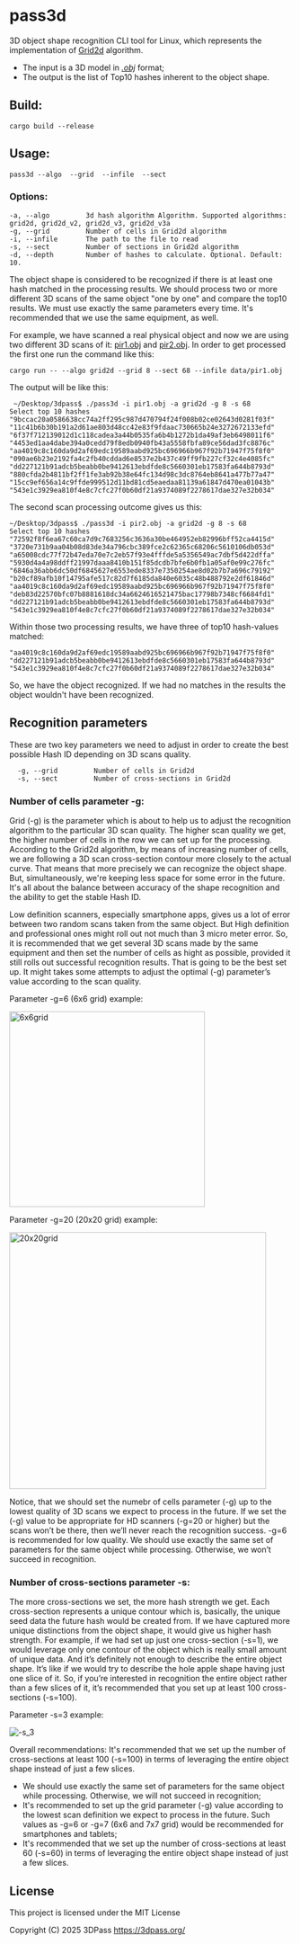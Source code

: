 # pass3d

3D object shape recognition CLI tool for Linux, which represents the implementation of [Grid2d](https://3dpass.org/grid2d.html) algorithm.

- The input is a 3D model in [*.obj*](https://en.wikipedia.org/wiki/Wavefront_.obj_file) format;
- The output is the list of Top10 hashes inherent to the object shape.

## Build:
```
cargo build --release
```

## Usage:
```
pass3d --algo  --grid  --infile  --sect
```
### Options:

    -a, --algo         3d hash algorithm Algorithm. Supported algorithms: grid2d, grid2d_v2, grid2d_v3, grid2d_v3a
    -g, --grid         Number of cells in Grid2d algorithm
    -i, --infile       The path to the file to read
    -s, --sect         Number of sections in Grid2d algorithm
    -d, --depth        Number of hashes to calculate. Optional. Default: 10.


The object shape is considered to be recognized if there is at least one hash matched in the processing results. We should process two or more different 3D scans of the same object "one by one" and compare the top10 results. We must use exactly the same parameters every time. It's recommended that we use the same equipment, as well.

For example, we have scanned a real physical object and now we are using two different 3D scans of it: [pir1.obj](https://3dpass.org/assets/3dobjects/pir1_obj.zip) and [pir2.obj](https://3dpass.org/assets/3dobjects/pir2_obj.zip). In order to get processed the first one run the command like this:

```
cargo run -- --algo grid2d --grid 8 --sect 68 --infile data/pir1.obj
```

 The output will be like this:
```
 ~/Desktop/3dpass$ ./pass3d -i pir1.obj -a grid2d -g 8 -s 68
Select top 10 hashes
"9bccac20a0586638cc74a2ff295c987d470794f24f008b02ce02643d0281f03f"
"11c41b6b30b191a2d61ae803d48cc42e83f9fdaac730665b24e3272672133efd"
"6f37f712139012d1c118cadea3a44b0535fa6b4b1272b1da49af3eb6498011f6"
"4453ed1aa4dabe394a0cedd79f8edb0940fb43a5558fbfa89ce56dad3fc8876c"
"aa4019c8c160da9d2af69edc19589aabd925bc696966b967f92b71947f75f8f0"
"090ae6b23e2192fa4c2fb40cddad6e8537e2b437c49ff9fb227cf32c4e4085fc"
"dd227121b91adcb5beabb0be9412613ebdfde8c5660301eb17583fa644b8793d"
"880cfda2b4811bf2ff1fe3ab92b38e64fc134d98c3dc8764eb8641a477b77a47"
"15cc9ef656a14c9ffde999512d11bd81cd5eaedaa81139a61847d470ea01043b"
"543e1c3929ea810f4e8c7cfc27f0b60df21a9374089f2278617dae327e32b034"
```

The second scan processing outcome gives us this:

```
~/Desktop/3dpass$ ./pass3d -i pir2.obj -a grid2d -g 8 -s 68
Select top 10 hashes
"72592f8f6ea67c60ca7d9c7683256c3636a30be464952eb82996bff52ca4415d"
"3720e731b9aa04b08d83de34a796cbc389fce2c62365c68206c5610106db053d"
"a65008cdc77f72b47eda70e7c2eb57f93e4fffde5a5356549ac7dbf5d422dffa"
"5930d4a4a98ddff21997daaa8410b151f85dcdb7bfe6b0fb1a05af0e99c276fc"
"6846a36abb6dc50df6845627e6553ede8337e7350254ae8d02b7b7a696c79192"
"b20cf89afb10f14795afe517c82d7f6185da840e6035c48b488792e2df61846d"
"aa4019c8c160da9d2af69edc19589aabd925bc696966b967f92b71947f75f8f0"
"deb83d22570bfc07b8881618dc34a6624616521475bac17798b7348cf6684fd1"
"dd227121b91adcb5beabb0be9412613ebdfde8c5660301eb17583fa644b8793d"
"543e1c3929ea810f4e8c7cfc27f0b60df21a9374089f2278617dae327e32b034"
```

Within those two processing results, we have three of top10 hash-values matched:

```
"aa4019c8c160da9d2af69edc19589aabd925bc696966b967f92b71947f75f8f0"
"dd227121b91adcb5beabb0be9412613ebdfde8c5660301eb17583fa644b8793d"
"543e1c3929ea810f4e8c7cfc27f0b60df21a9374089f2278617dae327e32b034"
```

So, we have the object recognized.
If we had no matches in the results the object wouldn't have been recognized.

## Recognition parameters
These are two key parameters we need to adjust in order to create the best possible Hash ID depending on 3D scans quality.
```
  -g, --grid         Number of cells in Grid2d
  -s, --sect         Number of cross-sections in Grid2d
```

### Number of cells parameter -g:

Grid (-g) is the parameter which is about to help us to adjust the recognition algorithm to the particular 3D scan quality. The higher scan quality we get, the higher number of cells in the row we can set up for the processing. According to the Grid2d algorithm, by means of increasing number of cells, we are following a 3D scan cross-section contour more closely to the actual curve. That means that more precisely we can recognize the object shape. But, simultaneously, we're keeping less space for some error in the future. It's all about the balance between accuracy of the shape recognition and the ability to get the stable Hash ID.

Low definition scanners, especially smartphone apps, gives us a lot of error between two random scans taken from the same object. But High definition and professional ones might roll out not much than 3 micro meter error. So, it is recommended that we get several 3D scans made by the same equipment and then set the number of cells as hight as possible, provided it still rolls out successful recognition results. That is going to be the best set up. It might takes some attempts to adjust the optimal (-g) parameter’s value according to the scan quality.

Parameter -g=6 (6x6 grid) example:

<img width="348" alt="6x6grid" src="https://github.com/3Dpass/pass3d/assets/107915078/3ec3e958-2adc-4eca-b2f7-267f555dfb07">

Parameter -g=20 (20x20 grid) example:

<img width="457" alt="20x20grid" src="https://github.com/3Dpass/pass3d/assets/107915078/7a2214a7-1759-4486-b7ce-9933eac54dc4">

Notice, that we should set the numebr of cells parameter (-g) up to the lowest quality of 3D scans we expect to process in the future. If we set the (-g) value to be appropriate for HD scanners (-g=20 or higher) but the scans won’t be there, then we’ll never reach the recognition success. -g=6 is recommended for low quality. We should use exactly the same set of parameters for the same object while processing. Otherwise, we won’t succeed in recognition.

### Number of cross-sections parameter -s:

The more cross-sections we set, the more hash strength we get. Each cross-section represents a unique contour which is, basically, the unique seed data the future hash would be created from. If we have captured more unique distinctions from the object shape, it would give us higher hash strength. For example, if we had set up just one cross-section (-s=1), we would leverage only one contour of the object which is really small amount of unique data. And it’s definitely not enough to describe the entire object shape. It’s like if we would try to describe the hole apple shape having just one slice of it. So, if you’re interested in recognition the entire object rather than a few slices of it, it’s recommended that you set up at least 100 cross-sections (-s=100).

Parameter -s=3 example:

![-s_3](https://github.com/3Dpass/pass3d/assets/107915078/13fdf000-8c65-4a97-9919-8c8c48c45648)

Overall recommendations: It's recommended that we set up the number of cross-sections at least 100 (-s=100) in terms of leveraging the entire object shape instead of just a few slices.
- We should use exactly the same set of parameters for the same object while processing. Otherwise, we will not succeed in recognition;
- It's recommended to set up the grid parameter (-g) value according to the lowest scan definition we expect to process in the future. Such values as -g=6 or -g=7 (6x6 and 7x7 grid) would be recommended for smartphones and tablets;
- It's recommended that we set up the number of cross-sections at least 60 (-s=60) in terms of leveraging the entire object shape instead of just a few slices.

## License

This project is licensed under the MIT License

Copyright (C) 2025 3DPass https://3dpass.org/
